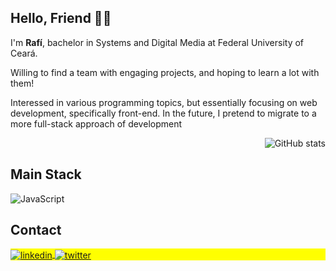 ## Hello, Friend 👋🏻
<p>I'm <strong>Rafí</strong>, bachelor in Systems and Digital Media at Federal University of Ceará.</p>
<p>Willing to find a team with engaging projects, and hoping to learn a lot with them!</p>

<p>Interessed in various programming topics, but essentially focusing on web development, specifically front-end. In the future, I pretend to migrate to a more full-stack approach of development</p>

<img align="right" src="https://github-readme-stats.vercel.app/api/top-langs/?username=rafimota&theme=blue-green" alt="GitHub stats">
</br>

<h2>Main Stack</h2>

<p align="left">
<img align="center" src="https://skillicons.dev/icons?i=js,html,css,tailwind,vue" alt="JavaScript"/>
<!-- <img align="center" src="https://img.shields.io/badge/Tailwind_CSS-38B2AC?style=for-the-badge&logo=tailwind-css&logoColor=white" alt="Tailwind CSS"/> -->
</p>

<h2>Contact</h2>

<p align="left" style="background:yellow">
<a href="https://linkedin.com/in/rafimota" target="_blank">
<img align="center" src="https://img.shields.io/badge/LinkedIn-0077B5?style=for-the-badge&logo=linkedin&logoColor=white" alt="linkedin"/>
</a>
<a href="https://twitter.com/rafimota" target="_blank">
  <img align="center" src="https://img.shields.io/badge/Twitter-1DA1F2?style=for-the-badge&logo=twitter&logoColor=white" alt="twitter"/>  
</a>

</p>
<!-- <a href="https://instagram.com/rafimota" target="_blank">
 <img align="center" src="https://img.shields.io/badge/Instagram-E4405F?style=for-the-badge&logo=instagram&logoColor=white" alt="instagram"/>
</a> --!>


